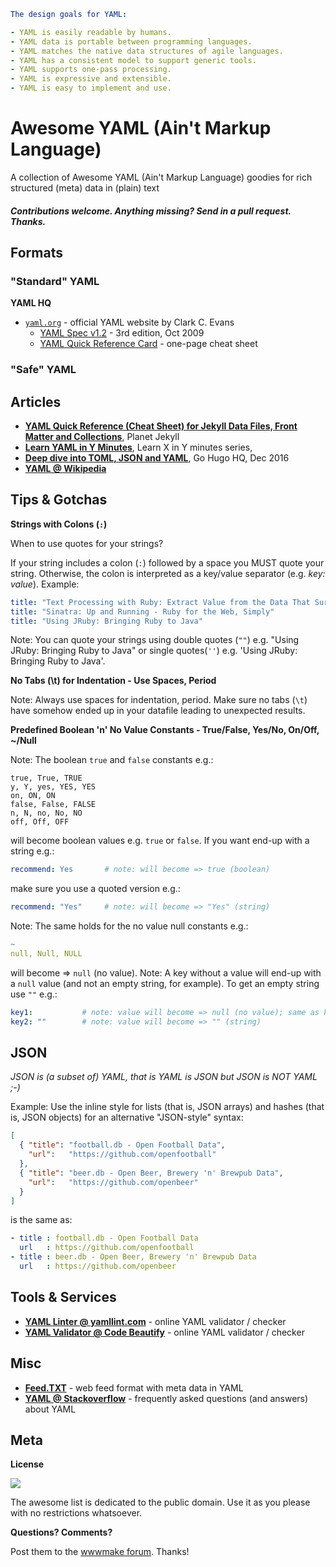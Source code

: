
``` yaml
The design goals for YAML:

- YAML is easily readable by humans.
- YAML data is portable between programming languages.
- YAML matches the native data structures of agile languages.
- YAML has a consistent model to support generic tools.
- YAML supports one-pass processing.
- YAML is expressive and extensible.
- YAML is easy to implement and use.
```

# Awesome YAML (Ain't Markup Language)

A collection of Awesome YAML (Ain't Markup Language) goodies for rich structured (meta) data in (plain) text


#### _Contributions welcome. Anything missing? Send in a pull request. Thanks._


## Formats

### "Standard" YAML

**YAML HQ**

- [`yaml.org`](http://www.yaml.org) - official YAML website by Clark C. Evans
  - [YAML Spec v1.2](http://yaml.org/spec/1.2/spec.html) - 3rd edition, Oct 2009 
  - [YAML Quick Reference Card](http://www.yaml.org/refcard.html) - one-page cheat sheet

### "Safe" YAML



## Articles

- [**YAML Quick Reference (Cheat Sheet) for Jekyll Data Files, Front Matter and Collections**](https://github.com/planetjekyll/quickrefs/blob/master/YAML.md), Planet Jekyll
- [**Learn YAML in Y Minutes**](https://learnxinyminutes.com/docs/yaml), Learn X in Y minutes series, 
- [**Deep dive into TOML, JSON and YAML**](https://gohugohq.com/howto/toml-json-yaml-comparison/),  Go Hugo HQ, Dec 2016
- [**YAML @ Wikipedia**](https://en.wikipedia.org/wiki/YAML)


## Tips & Gotchas


**Strings with Colons (`:`)**

When to use quotes for your strings?

If your string includes a colon (`:`) followed by a space you MUST quote your string. Otherwise, the colon is interpreted as a key/value separator (e.g. _key: value_). Example:

``` yaml
title: "Text Processing with Ruby: Extract Value from the Data That Surrounds You"
title: "Sinatra: Up and Running - Ruby for the Web, Simply"
title: "Using JRuby: Bringing Ruby to Java"
```

Note: You can quote your strings using double quotes (`""`) e.g. "Using JRuby: Bringing Ruby to Java" 
or single quotes(`''`) e.g. 'Using JRuby: Bringing Ruby to Java'.



**No Tabs (\t) for Indentation - Use Spaces, Period**

Note: Always use spaces for indentation, period. 
Make sure no tabs (`\t`) have somehow ended up in your datafile leading to
unexpected results.



**Predefined Boolean 'n' No Value Constants - True/False, Yes/No, On/Off, ~/Null**

Note: The boolean `true` and `false` constants e.g.:

```
true, True, TRUE
y, Y, yes, YES, YES
on, ON, ON
false, False, FALSE
n, N, no, No, NO
off, Off, OFF
```

will become boolean values e.g. `true` or `false`.  If you want end-up with a string e.g.:

``` yaml
recommend: Yes       # note: will become => true (boolean)
```

make sure you use a quoted version e.g.:

``` yaml
recommend: "Yes"     # note: will become => "Yes" (string)
```


Note: The same holds for the no value null constants e.g.:

``` yaml
~
null, Null, NULL
```

will become => `null` (no value). Note: A key without a value will end-up with a `null` value (and not an empty string, for example). To get an empty string use `""` e.g.:

``` yaml
key1:           # note: value will become => null (no value); same as key1: null  or key1: ~
key2: ""        # note: value will become => "" (string)
```



## JSON 

_JSON is (a subset of) YAML, that is YAML is JSON but JSON is NOT YAML ;-)_

Example: Use the inline style for lists (that is, JSON arrays)
and hashes (that is, JSON objects) for an alternative "JSON-style" syntax:


``` json
[
  { "title": "football.db - Open Football Data",
    "url":   "https://github.com/openfootball" 
  },
  { "title": "beer.db - Open Beer, Brewery 'n' Brewpub Data",
    "url":   "https://github.com/openbeer" 
  }
]
```

is the same as:

``` yaml
- title : football.db - Open Football Data
  url   : https://github.com/openfootball
- title : beer.db - Open Beer, Brewery 'n' Brewpub Data
  url   : https://github.com/openbeer
```




## Tools & Services

- [**YAML Linter @ yamllint.com**](http://www.yamllint.com) - online YAML validator / checker
- [**YAML Validator @ Code Beautify**](https://codebeautify.org/yaml-validator) - online YAML validator / checker



## Misc

- [**Feed.TXT**](https://feedtxt.github.io) - web feed format with meta data in YAML
- [**YAML @ Stackoverflow**](https://stackoverflow.com/tags/yaml/info) - frequently asked questions (and answers) about YAML


## Meta

**License**

![](https://publicdomainworks.github.io/buttons/zero88x31.png)

The awesome list is dedicated to the public domain. Use it as you please with no restrictions whatsoever.

**Questions? Comments?**

Post them to the [wwwmake forum](http://groups.google.com/group/wwwmake). Thanks!
